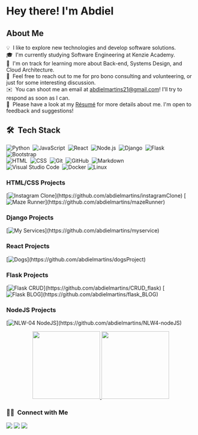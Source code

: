 # Hey there! I'm Abdiel

## About Me

💡 &nbsp;I like to explore new technologies and develop software solutions.\
🎓 &nbsp;I'm currently studying Software Engineering at Kenzie Academy.\
🌱 &nbsp;I'm on track for learning more about Back-end, Systems Design, and Cloud Architecture.\
💬 &nbsp;Feel free to reach out to me for pro bono consulting and volunteering, or just for some interesting discussion.\
✉️ &nbsp;You can shoot me an email at abdielmartins21@gmail.com! I'll try to respond as soon as I can.\
📄 &nbsp;Please have a look at my [Résumé](https://drive.google.com/file/d/1leuZJ5c5Id2x3dh5PQYDnQLhsQwuBdBQ/view?usp=sharing) for more details about me. I'm open to feedback and suggestions!

## 🛠 &nbsp;Tech Stack

![Python](https://img.shields.io/badge/-Python-05122A?style=flat&logo=python)&nbsp;
![JavaScript](https://img.shields.io/badge/-JavaScript-05122A?style=flat&logo=javascript)&nbsp;
![React](https://img.shields.io/badge/-React-05122A?style=flat&logo=react)&nbsp;
![Node.js](https://img.shields.io/badge/-Node.js-05122A?style=flat&logo=node.js)&nbsp;
![Django](https://img.shields.io/badge/-Django-05122A?style=flat&logo=django&logoColor=092E20)&nbsp;
![Flask](https://img.shields.io/badge/-Flask-05122A?style=flat&logo=flask)&nbsp;
![Bootstrap](https://img.shields.io/badge/-Bootstrap-05122A?style=flat&logo=bootstrap&logoColor=563D7C)\
![HTML](https://img.shields.io/badge/-HTML-05122A?style=flat&logo=HTML5)&nbsp;
![CSS](https://img.shields.io/badge/-CSS-05122A?style=flat&logo=CSS3&logoColor=1572B6)&nbsp;
![Git](https://img.shields.io/badge/-Git-05122A?style=flat&logo=git)&nbsp;
![GitHub](https://img.shields.io/badge/-GitHub-05122A?style=flat&logo=github)&nbsp;
![Markdown](https://img.shields.io/badge/-Markdown-05122A?style=flat&logo=markdown)\
![Visual Studio Code](https://img.shields.io/badge/-Visual%20Studio%20Code-05122A?style=flat&logo=visual-studio-code&logoColor=007ACC)&nbsp;
![Docker](https://img.shields.io/badge/-Docker-05122A?&logo=Docker)
![Linux](https://img.shields.io/badge/-Linux-05122A?&logo=Linux&logoColor=FCC624)

### HTML/CSS Projects

[![Instagram Clone](https://img.shields.io/badge/-%20Instagram%20Clone-05122A?)](https://github.com/abdielmartins/instagramClone)
[![Maze Runner](https://img.shields.io/badge/-%20Maze%20Runner-05122A?)](https://github.com/abdielmartins/mazeRunner)

### Django Projects

[![My Services](https://img.shields.io/badge/-%20My%20Services-05122A?)](https://github.com/abdielmartins/myservice)

### React Projects

[![Dogs](https://img.shields.io/badge/-%20Dogs-05122A?)](https://github.com/abdielmartins/dogsProject)

### Flask Projects

[![Flask CRUD](https://img.shields.io/badge/-%20Flask%20Crud-05122A?)](https://github.com/abdielmartins/CRUD_flask)
[![Flask BLOG](https://img.shields.io/badge/-%20Flask%20Blog-05122A?)](https://github.com/abdielmartins/flask_BLOG)

### NodeJS Projects

[![NLW-04 NodeJS](https://img.shields.io/badge/-%20NWL04%20NodeJS-05122A?)](https://github.com/abdielmartins/NLW4-nodeJS)

<p align="center">
<a href="https://github.com/abdielmartins">
  <img height="180em" src="https://github-readme-stats-eight-theta.vercel.app/api?username=abdielmartins&show_icons=true&theme=algolia&include_all_commits=true&count_private=true"/>
  <img height="180em" src="https://github-readme-stats-eight-theta.vercel.app/api/top-langs/?username=abdielmartins&layout=compact&langs_count=8&theme=algolia"/>
</a>
</p>

### 🤝🏻 &nbsp;Connect with Me

<p align="center">

<a href="https://www.linkedin.com/in/abdiel-martins/"><img src="https://img.shields.io/badge/-Abdiel%20Martins-0077B5?style=flat&logo=Linkedin&logoColor=white"/></a>
<a href="mailto:abdielmartins21@gmail.com"><img src="https://img.shields.io/badge/-abdielmartins21@gmail.com-D14836?style=flat&logo=Gmail&logoColor=white"/></a>
<a href="https://instagram.com/abdiverso"><img src="https://img.shields.io/badge/-@abdiverso_-E4405F?style=flat&logo=Instagram&logoColor=white"/></a>
</p>


